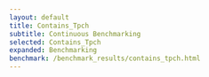 ```yaml
---
layout: default
title: Contains_Tpch
subtitle: Continuous Benchmarking
selected: Contains_Tpch
expanded: Benchmarking
benchmark: /benchmark_results/contains_tpch.html
---
```

